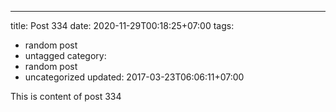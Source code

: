 ---
title: Post 334
date: 2020-11-29T00:18:25+07:00
tags:
  - random post
  - untagged
category:
  - random post
  - uncategorized
updated: 2017-03-23T06:06:11+07:00

This is content of post 334